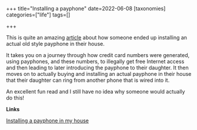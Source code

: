 +++
title="Installing a payphone"
date=2022-06-08
[taxonomies]
categories=["life"]
tags=[]

+++

This is quite an amazing [article](https://bert.org/2022/06/02/payphone/) about how someone ended up installing an actual old style payphone in their house. 

<!-- more -->

It takes you on a journey through how credit card numbers were generated, using payphones, and these numbers, to illegally get free Internet access and then leading to later introducing the payphone to their daughter. It then moves on to actually buying and installing an actual payphone in their house that their daughter can ring from another phone that is wired into it.

An excellent fun read and I still have no idea why someone would actually do this!

__Links__

[Installing a payphone in my house](https://bert.org/2022/06/02/payphone/) 